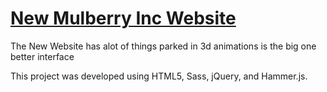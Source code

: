 # [New Mulberry Inc Website](https://mulberrycomic20.github.io/MulberryIncWeb/)

The New Website has alot of things parked in 3d animations is the big one better interface

This project was developed using HTML5, Sass, jQuery, and Hammer.js.

